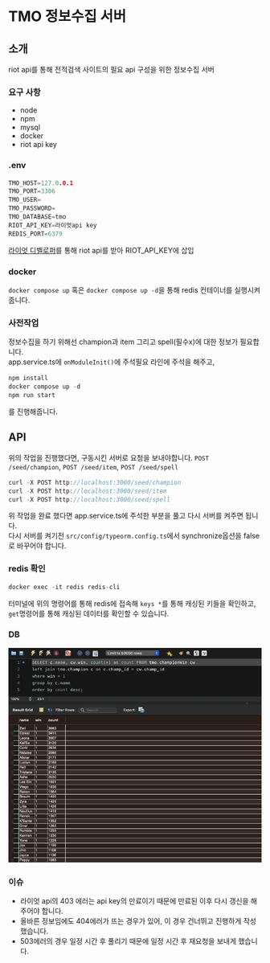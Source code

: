 # TMO 정보수집 서버

## 소개

riot api를 통해 전적검색 사이트의 필요 api 구성을 위한 정보수집 서버

### 요구 사항

- node
- npm
- mysql
- docker
- riot api key

### .env

```c
TMO_HOST=127.0.0.1
TMO_PORT=3306
TMO_USER=
TMO_PASSWORD=
TMO_DATABASE=tmo
RIOT_API_KEY=라이엇api key
REDIS_PORT=6379
```

<a href="https://developer.riotgames.com/">라이엇 디벨로퍼</a>를 통해 riot api를 받아 RIOT_API_KEY에 삽입

### docker

`docker compose up` 혹은 `docker compose up -d`을 통해 redis 컨테이너를 실행시켜줍니다.

### 사전작업

정보수집을 하기 위해선 champion과 item 그리고 spell(필수x)에 대한 정보가 필요합니다.<br>
app.service.ts에 `onModuleInit()`에 주석필요 라인에 주석을 해주고,<br>

```c
npm install
docker compose up -d
npm run start
```

를 진행해줍니다.<br>

## API

위의 작업을 진행했다면, 구동시킨 서버로 요청을 보내야합니다.
`POST /seed/champion`, `POST /seed/item`, `POST /seed/spell`

```c
curl -X POST http://localhost:3000/seed/champion
curl -X POST http://localhost:3000/seed/item
curl -X POST http://localhost:3000/seed/spell
```

위 작업을 완료 했다면 app.service.ts에 주석한 부분을 풀고 다시 서버를 켜주면 됩니다.<br>
다시 서버를 켜기전 `src/config/typeorm.config.ts`에서 synchronize옵션을 false로 바꾸어야 합니다.

### redis 확인

```c
docker exec -it redis redis-cli
```

터미널에 위의 명령어를 통해 redis에 접속해 `keys *`를 통해 캐싱된 키들을 확인하고,
`get`명령어를 통해 캐싱된 데이터를 확인할 수 있습니다.

### DB

![alt text](/db.png)

### 이슈

- 라이엇 api의 403 에러는 api key의 만료이기 때문에 만료된 이후 다시 갱신을 해주어야 합니다.
- 올바른 정보임에도 404에러가 뜨는 경우가 있어, 이 경우 건너뛰고 진행하게 작성했습니다.
- 503에러의 경우 일정 시간 후 풀리기 때문에 일정 시간 후 재요청을 보내게 했습니다.
